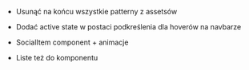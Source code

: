 - Usunąć na końcu wszystkie patterny z assetsów
- Dodać active state w postaci podkreślenia dla hoverów na navbarze

- SocialItem component + animacje
- Liste też do komponentu